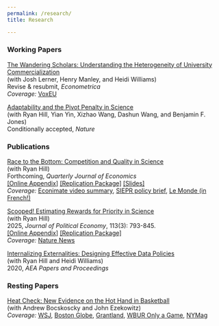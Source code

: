 ```yaml
---
permalink: /research/
title: Research

---
```


### Working Papers
 
[The Wandering Scholars: Understanding the Heterogeneity of University Commercialization]({{https://carolynstein.github.io}}/files/papers/universities.pdf)<br> 
(with Josh Lerner, Henry Manley, and Heidi Williams)<br>
Revise & resubmit, *Econometrica*<br>
*Coverage:* [VoxEU](https://cepr.org/voxeu/columns/commercialisation-university-research-role-people-versus-place)

[Adaptability and the Pivot Penalty in Science]({{https://carolynstein.github.io}}/files/papers/pivot.pdf)<br>
(with Ryan Hill, Yian Yin, Xizhao Wang, Dashun Wang, and Benjamin F. Jones)<br>
Conditionally accepted, *Nature*


### Publications

[Race to the Bottom: Competition and Quality in Science]({{https://carolynstein.github.io}}/files/papers/comp_qual.pdf)<br>
(with Ryan Hill)<br>
Forthcoming, *Quarterly Journal of Economics*<br>
[[Online Appendix]]({{https://carolynstein.github.io}}/files/papers/comp_qual_appendix.pdf) [[Replication Package]](https://dataverse.harvard.edu/dataset.xhtml?persistentId=doi:10.7910/DVN/KD7A8B) [[Slides]]({{https://carolynstein.github.io}}/files/papers/comp_qual_slides.pdf)<br>
*Coverage:* [Econimate video summary](https://www.youtube.com/watch?v=tVHONMdMj6U&ab_channel=econimate),  [SIEPR policy brief](https://siepr.stanford.edu/publications/policy-brief/race-bottom-how-competition-publish-first-can-hurt-scientific-quality), [Le Monde (in French!)](https://www.lemonde.fr/sciences/article/2022/05/03/quand-la-competition-nuit-gravement-a-la-qualite-de-la-recherche-scientifique_6124621_1650684.html)

[Scooped! Estimating Rewards for Priority in Science]({{https://carolynstein.github.io}}/files/papers/scooped.pdf)<br> 
(with Ryan Hill)<br>
2025, *Journal of Political Economy*, 113(3): 793-845.<br>
[[Online Appendix]]({{https://carolynstein.github.io}}/files/papers/scooped_appendix.pdf) [[Replication Package]](https://dataverse.harvard.edu/dataset.xhtml?persistentId=doi:10.7910/DVN/TJ5VCW)<br>
*Coverage:* [Nature News](https://www.nature.com/articles/d41586-019-03648-4)<br>

  
[Internalizing Externalities: Designing Effective Data Policies]({{https://carolynstein.github.io}}/files/papers/Hill_Stein_Williams_2020.pdf)<br> 
(with Ryan Hill and Heidi Williams)<br>
2020, *AEA Papers and Proceedings*

### Resting Papers

[Heat Check: New Evidence on the Hot Hand in Basketball]({{https://carolynstein.github.io}}/files/papers/hot_hand.pdf)<br> 
(with Andrew Bocskoscky and John Ezekowitz)<br>
*Coverage:* [WSJ](https://www.wsj.com/articles/does-the-hot-hand-exist-in-basketball-1393541857), [Boston Globe](https://www.bostonglobe.com/ideas/2014/02/09/the-hot-hand-might-real-after-all/N8V34bGLWhPqk0Sx9yoHWI/story.html), [Grantland](https://grantland.com/the-triangle/biting-the-hot-hand-basketballs-enduring-streakiness-debate-rages-on/), [WBUR Only a Game](https://www.wbur.org/onlyagame/2014/05/24/basketball-hot-hand-harvard-research), [NYMag](https://www.thecut.com/2016/08/how-researchers-discovered-the-basketball-hot-hand.html#_ga=2.25685373.1594261654.1627605437-1506156713.1627605437)


